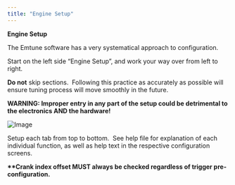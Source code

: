 ```yaml
---
title: "Engine Setup"
---
```


**Engine Setup**


The Emtune software has a very systematical approach to configuration.&nbsp;

Start on the left side “Engine Setup”, and work your way over from left to right. &nbsp;

**Do not** skip sections.&nbsp; Following this practice as accurately as possible will ensure tuning process will move smoothly in the future. &nbsp;


**WARNING: Improper entry in any part of the setup could be detrimental to the electronics AND the hardware\!**


![Image](</lib/AA main8.jpg>)


Setup each tab from top to bottom.&nbsp; See help file for explanation of each individual function, as well as help text in the respective configuration screens. &nbsp;


**\*\*Crank index offset MUST always be checked regardless of trigger pre-configuration.**&nbsp;

